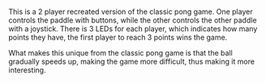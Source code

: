 This is a 2 player recreated version of the classic pong game. One player controls the paddle with buttons, while the other controls the other paddle with a joystick. There is 3 LEDs for each player, which indicates how many points they have, the first player to reach 3 points wins the game.

What makes this unique from the classic pong game is that the ball gradually speeds up, making the game more difficult, thus making it more interesting.
